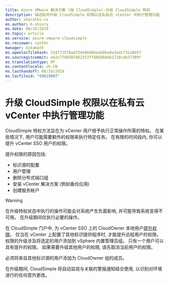 ```yaml
---
title: Azure VMware 解决方案 (按 CloudSimple)-升级 CloudSimple 特权
description: 描述如何升级 CloudSimple 权限以在私有云 vCenter 中执行管理功能
author: sharaths-cs
ms.author: b-shsury
ms.date: 08/16/2019
ms.topic: article
ms.service: azure-vmware-cloudsimple
ms.reviewer: cynthn
manager: dikamath
ms.openlocfilehash: 524772578ad724e969bbeab0be0a3edcf32a845f
ms.sourcegitcommit: e42c778d38fd623f2ff8850bb6b1718cdb37309f
ms.translationtype: MT
ms.contentlocale: zh-CN
ms.lasthandoff: 08/19/2019
ms.locfileid: "69619607"
---
```

# <a name="escalate-cloudsimple-privileges-to-perform-administrative-functions-in-private-cloud-vcenter"></a>升级 CloudSimple 权限以在私有云 vCenter 中执行管理功能

CloudSimple 特权方法旨在为 vCenter 用户授予执行正常操作所需的特权。 在某些情况下, 用户可能需要额外的权限来执行特定任务。  在有限的时间段内, 你可以提升 vCenter SSO 用户的权限。

提升权限的原因包括:

* 标识源的配置
* 用户管理
* 删除分布式端口组
* 安装 vCenter 解决方案 (例如备份应用)
* 创建服务帐户

> [!WARNING]
> 在升级特权状态中执行的操作可能会对系统产生负面影响, 并可能导致系统变得不可用。 在升级期间仅执行必要的操作。

在 CloudSimple 门户中, 为 vCenter SSO 上的 CloudOwner 本地用户[提升权限](escalate-private-cloud-privileges.md)。  仅当在 vCenter 上配置了其他标识提供程序时, 才能提升远程用户的权限。  权限的升级涉及将选定的用户添加到 vSphere 内置管理员组。  只有一个用户可以具有提升的权限。  如果需要升级其他用户的权限, 请先取消当前用户的权限。

必须将来自其他标识源的用户添加为 CloudOwner 组的成员。

在升级期间, CloudSimple 将自动监视与关联的警报通知结合使用, 以识别对环境进行的任何意外更改。
